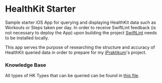 # HealthKit Starter

Sample starter iOS App for querying and displaying HealthKit data such as Workouts or Steps taken per day. In order to receive SwiftLint feedback (is not necessary to deploy the App) upon building the project [SwiftLint](https://github.com/realm/SwiftLint) needs to be installed locally.

This app serves the purpose of researching the structure and accuracy of HealthKit queried data in order to prepare for my [iPraktikum](https://ipraktikum.in.tum.de/upcoming/ipraktikum)'s project.

### Knowledge Base

All types of HK Types that can be queried can be found in [this file](knowledge-base/HealthKit-HKTypeIdentifiers.txt).
